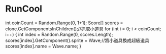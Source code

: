 # RunCool
int coinCount = Random.Range(0, 1+1);
Score[] scores = clone.GetComponentsInChildren<Score>();//抓取小道具
for (int i = 0; i < coinCount; i++)
    {
        int index = Random.Range(0, scores.Length);
        scores[index].GetComponent<SpriteRenderer>().sprite = Wave;//將小道具換成超級道具
        scores[index].name = Wave.name;
    }
